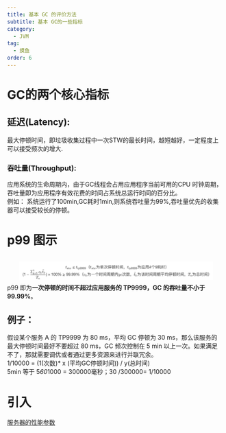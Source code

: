 ```yaml
---
title: 基本 GC 的评价方法
subtitle: 基本 GC的一些指标
category:
  - JVM
tag:
  - 摸鱼
order: 6
---
```



# GC的两个核心指标
## 延迟(Latency):  
最大停顿时间，即垃圾收集过程中一次STW的最长时间，越短越好，一定程度上可以接受频次的增大.
### 吞吐量(Throughput):
应用系统的生命周期内，由于GC线程会占用应用程序当前可用的CPU 时钟周期，吞吐量即为应用程序有效花费的时间占系统总运行时间的百分比。  
例如： 系统运行了100min,GC耗时1min,则系统吞吐量为99%,吞吐量优先的收集器可以接受较长的停顿。

# p99 图示
![p99](./image/06image.png)
p99 即为**一次停顿的时间不超过应用服务的 TP9999，GC 的吞吐量不小于 99.99%**。  
## 例子：
假设某个服务 A 的 TP9999 为 80 ms，平均 GC 停顿为 30 ms，那么该服务的最大停顿时间最好不要超过 80 ms，GC 频次控制在 5 min 以上一次。如果满足不了，那就需要调优或者通过更多资源来进行并联冗余。  
1/10000 = (1(次数)* x (平均GC停顿时间)) /  y(总时间)   
5min 等于 5*60*1000 = 300000毫秒；30 /300000= 1/10000



# 引入
[服务器的性能参数](09002_ServerPerformanceParameters.md)
